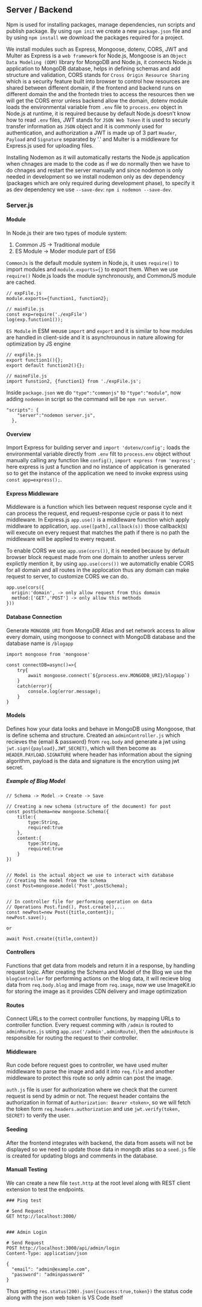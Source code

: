 ## Server / Backend

Npm is used for installing packages, manage dependencies, run scripts and publish package. By using `npm init` we create a new `package.json` file and by using `npm install` we download the packages required for a project.

We install modules such as Express, Mongoose, dotenv, CORS, JWT and Multer as Express is a `web framework` for Node.js, Mongoose is an `Object Data Modeling (ODM)` library for MongoDB and Node.js, it connects Node.js application to MongoDB database, helps in defining schemas and add structure and validation, CORS stands for `Cross Origin Resource Sharing` which is a security feature built into browser to control how resources are shared between different domain, if the frontend and backend runs on different domain the and the frontedn tries to access the resources then we will get the CORS error unless backend allow the domain, dotenv module loads the environmental variable from `.env` file to `process.env` object in Node.js at runtime, it is required because by default Node.js doesn't know how to read `.env` files, JWT stands for `JSON Web Token` it is used to securly transfer information as `JSON` object and it is commonly used for authentication, and authorization a JWT is made up of 3 part `Header`, `Payload` and `Signature` separated by '.' and Multer is a middleware for Express.js used for uploading files.

Installing Nodemon as it will automatically restarts the Node.js application when chnages are made to the code as if we do normally then we have to do chnages and restart the server manually and since nodemon is only needed in development so we install nodemon only as dev dependency (packages which are only required during development phase), to specify it as dev dependency we use `--save-dev`: `npm i nodemon --save-dev`.

### Server.js

#### Module

In Node.js their are two types of module system:

1. Common JS -> Traditional module
2. ES Module -> Moder module part of ES6

`CommonJs` is the default module system in Node.js, it uses `require()` to import modules and `module.exports={}` to export them. When we use `require()` Node.js loads the module synchronously, and CommonJS module are cached.

```
// expFile.js
module.exports={function1, function2};

// mainFile.js
const exp=require('./expFile')
log(exp.function1());
```

`ES Module` in ESM weuse `import` and `export` and it is similar to how modules are handled in client-side and it is asynchrounous in nature allowing for optimization by JS engine

```
// expFile.js
export function1(){};
export default function2(){};

// maineFile.js
import funstion2, {function1} from './expFile.js';
```

Inside `package.json` we do `"type":"commonjs"` to `"type":"module"`, now adding `nodemon` in script so the command will be `npm run server`.

```
"scripts": {
    "server":"nodemon server.js",
  },
```

#### Overview

Import Express for building server and `import 'dotenv/config';` loads the environmental variable directly from `.env` filt to `process.env` object without manually calling any function like `config()`, `import express from 'express';` here express is just a function and no instance of application is generated so to get the instance of the application we need to invoke express using `const app=express();`.

#### Express Middleware

Middleware is a function which lies between request response cycle and it can process the request, end request-response cycle or pass it to next middleware.
In Express.js `app.use()` is a middleware function which apply middlware to application, `app.use([path],callback(s))` those callback(s) will execute on every request that matches the path if there is no path the middleware will be applied to every request.

To enable CORS we use `app.use(cors())`, it is needed because by default browser block request made from one domain to another unless server explictly mention it, by using `app.use(cors())` we automaticlly enable CORS for all domain and all routes in the applocation thus any domain can make request to server, to customize CORS we can do.

```
app.use(cors({
  origin:'domain', -> only allow request from this domain
  method:['GET','POST'] -> only allow this methods
}))
```

#### Database Connection

Generate `MONGODB_URI` from MongoDB Atlas and set network access to allow every domain, using mongoose to connect with MongoDB database and the database name is `/blogapp`

```
import mongoose from 'mongoose'

const connectDB=async()=>{
    try{
        await mongoose.connect(`${process.env.MONGODB_URI}/blogapp`)
    }
    catch(error){
        console.log(error.message);
    }
}
```

#### Models

Defines how your data looks and behave in MongoDB using Mongoose, that is define schema and structure.
Created an `adminController.js` which recieves the {email & password} from `req.body` and generate a jwt using `jwt.sign({payload},JWT_SECRET)`, which will then become as `HEADER.PAYLOAD.SIGNATURE` where header has information about the signing algorithm, payload is the data and signature is the encrytion using jwt secret.

##### Example of Blog Model

```
// Schema -> Model -> Create -> Save

// Creating a new schema (structure of the document) for post
const postSchema=new mongoose.Schema({
    title:{
        type:String,
        required:true
    },
    content:{
        type:String,
        required:true
    }
})


// Model is the actual object we use to interact with database
// Creating the model from the schema
const Post=mongoose.model('Post',postSchema);


// In controller file for performing operation on data
// Operations Post.find(), Post.create(),...
const newPost=new Post({title,content});
newPost.save();

or

await Post.create({title,content})
```

#### Controllers

Functions that get data from models and return it in a response, by handling request logic. After creating the Schema and Model of the Blog we use the `blogController` for performing actions on the blog data, it will recieve blog data from `req.body.blog` and image from `req.image`, now we use ImageKit.io for storing the image as it provides CDN delivery and image optimization

#### Routes

Connect URLs to the correct controller functions, by mapping URLs to controller function.
Every request comming with `/admin` is routed to `adminRoutes.js` using `app.use('/admin',adminRoute)`, then the `adminRoute` is responsible for routing the request to their controller.

#### Middleware

Run code before request goes to controller, we have used multer middleware to parse the image and add it into `req.file` and another middleware to protect this route so only admin can post the image.

`auth.js` file is user for authorization where we check that the current request is send by admin or not. The request header contains the authorization in format of `Authorization: Bearer <token>`, so we will fetch the token form `req.headers.authorization` and use `jwt.verify(token, SECRET)` to verify the user.

#### Seeding

After the frontend integrates with backend, the data from assets will not be displayed so we need to update those data in mongdb atlas so a `seed.js` file is created for updating blogs and comments in the database.

#### Manuall Testing

We can create a new file `test.http` at the root level along with REST client extension to test the endpoints.

```
### Ping test

# Send Request
GET http://localhost:3000/


### Admin Login

# Send Request
POST http://localhost:3000/api/admin/login
Content-Type: application/json

{
  "email": "admin@example.com",
  "password": "adminpassword"
}

```

Thus getting `res.status(200).json({success:true,token})` the status code along with the json web token is VS Code itself
